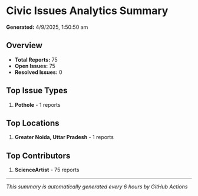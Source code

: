 #  Civic Issues Analytics Summary

**Generated:** 4/9/2025, 1:50:50 am

##  Overview
- **Total Reports:** 75
- **Open Issues:** 75
- **Resolved Issues:** 0

##  Top Issue Types
1. **Pothole** - 1 reports

##  Top Locations
1. **Greater Noida, Uttar Pradesh** - 1 reports

##  Top Contributors
1. **ScienceArtist** - 75 reports

---
*This summary is automatically generated every 6 hours by GitHub Actions*

